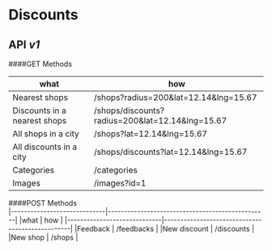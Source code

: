 # Discounts

API *v1*
-------------

####GET Methods               

|what                         | how                                             |
|-----------------------------|-------------------------------------------------|
|Nearest shops                | /shops?radius=200&lat=12.14&lng=15.67           |
|Discounts in a nearest shops | /shops/discounts?radius=200&lat=12.14&lng=15.67 | 
|All shops in a city          | /shops?lat=12.14&lng=15.67                      | 
|All discounts in a city      | /shops/discounts?lat=12.14&lng=15.67            | 
|Categories                   | /categories                                     | 
|Images                       | /images?id=1                                    | 

####POST Methods     
|-----------------------------|-------------------------------------------------|
|what                         | how                                             | 
|-----------------------------|-------------------------------------------------|
|Feedback                     | /feedbacks                                      |
|New discount                 | /discounts                                      |    
|New shop                     | /shops                                          | 





